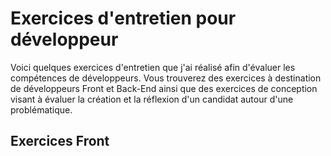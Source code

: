 # Exercices d'entretien pour développeur

Voici quelques exercices d'entretien que j'ai réalisé afin d'évaluer les compétences de développeurs. Vous trouverez des exercices à destination de développeurs Front et Back-End ainsi que des exercices de conception visant à évaluer la création et la réflexion d'un candidat autour d'une problématique.

## Exercices Front
### 

